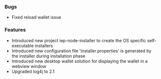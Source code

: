 ### Bugs
- Fixed reload wallet issue

### Features
- Introduced new project iep-node-installer to create the OS specific self-executable installers
- Introduced new configuration file 'installer.properties' is generated by the installer during installation phase
- Introduced new desktop wallet solution for displaying the wallet in a webview window
- Upgraded log4j to 2.1
